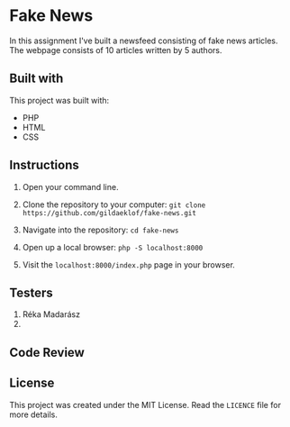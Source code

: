 # Fake News
In this assignment I've built a newsfeed consisting of fake news articles.
The webpage consists of 10 articles written by 5 authors.

## Built with
This project was built with:
* PHP
* HTML
* CSS

## Instructions
1. Open your command line.

2. Clone the repository to your computer: `git clone https://github.com/gildaeklof/fake-news.git`

3. Navigate into the repository: `cd fake-news` 

4. Open up a local browser: `php -S localhost:8000`

5. Visit the `localhost:8000/index.php` page in your browser.

## Testers

1. Réka Madarász
2. 
## Code Review
## License
This project was created under the MIT License. Read the `LICENCE` file for more details.

